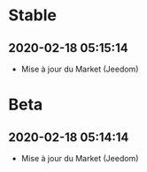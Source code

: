Stable
=========================

2020-02-18 05:15:14
-------------------

* Mise à jour du Market (Jeedom)

Beta
=========================

2020-02-18 05:14:14
-------------------

* Mise à jour du Market (Jeedom)
